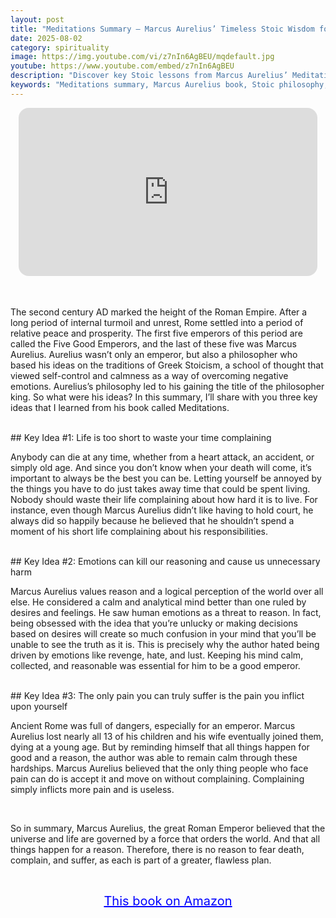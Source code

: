 ```yaml
---
layout: post
title: "Meditations Summary – Marcus Aurelius’ Timeless Stoic Wisdom for Inner Peace and Strength"
date: 2025-08-02
category: spirituality
image: https://img.youtube.com/vi/z7nIn6AgBEU/mqdefault.jpg
youtube: https://www.youtube.com/embed/z7nIn6AgBEU
description: "Discover key Stoic lessons from Marcus Aurelius’ Meditations on controlling emotions, embracing reason, and finding peace in hardship."
keywords: "Meditations summary, Marcus Aurelius book, Stoic philosophy, ancient wisdom, emotional control, Roman emperor wisdom"
---
```


<div style="display: flex; justify-content: center; margin-bottom: 20px;">
  <div style="aspect-ratio: 16 / 9; width: 95%; max-width: 700px; position: relative;">
    <iframe 
      src="https://www.youtube.com/embed/z7nIn6AgBEU"
      title="Meditations Summary – Marcus Aurelius’ Timeless Stoic Wisdom for Inner Peace and Strength"
      allowfullscreen
      frameborder="0"
      style="position: absolute; inset: 0; width: 100%; height: 100%; border-radius: 16px;">
    </iframe>
  </div>
</div>

<div style="height: 15px;"></div>
<!-- ..................................................................... -->

The second century AD marked the height of the Roman Empire. After a long period of internal turmoil and unrest, Rome settled into a period of relative peace and prosperity. The first five emperors of this period are called the Five Good Emperors, and the last of these five was Marcus Aurelius. Aurelius wasn’t only an emperor, but also a philosopher who based his ideas on the traditions of Greek Stoicism, a school of thought that viewed self-control and calmness as a way of overcoming negative emotions. Aurelius’s philosophy led to his gaining the title of the philosopher king. So what were his ideas? In this summary, I’ll share with you three key ideas that I learned from his book called Meditations. 

 

<br>
## Key Idea #1: Life is too short to waste your time complaining


Anybody can die at any time, whether from a heart attack, an accident, or simply old age. And since you don’t know when your death will come, it’s important to always be the best you can be. Letting yourself be annoyed by the things you have to do just takes away time that could be spent living. Nobody should waste their life complaining about how hard it is to live. For instance, even though Marcus Aurelius didn’t like having to hold court, he always did so happily because he believed that he shouldn’t spend a moment of his short life complaining about his responsibilities.



<br>
## Key Idea #2: Emotions can kill our reasoning and cause us unnecessary harm


Marcus Aurelius values reason and a logical perception of the world over all else. He considered a calm and analytical mind better than one ruled by desires and feelings. He saw human emotions as a threat to reason. In fact, being obsessed with the idea that you’re unlucky or making decisions based on desires will create so much confusion in your mind that you’ll be unable to see the truth as it is. This is precisely why the author hated being driven by emotions like revenge, hate, and lust. Keeping his mind calm, collected, and reasonable was essential for him to be a good emperor.



<br>
## Key Idea #3: The only pain you can truly suffer is the pain you inflict upon yourself


Ancient Rome was full of dangers, especially for an emperor. Marcus Aurelius lost nearly all 13 of his children and his wife eventually joined them, dying at a young age. But by reminding himself that all things happen for good and a reason, the author was able to remain calm through these hardships. Marcus Aurelius believed that the only thing people who face pain can do is accept it and move on without complaining. Complaining simply inflicts more pain and is useless.

 
<br>
 
So in summary, Marcus Aurelius, the great Roman Emperor believed that the universe and life are governed by a force that orders the world. And that all things happen for a reason. Therefore, there is no reason to fear death, complain, and suffer, as each is part of a greater, flawless plan.


<br>
<p style="text-align: center;">
  <a href="https://amzn.to/3Hki2HM" target="_blank" style="color: blue; text-decoration: underline; font-size: 20px;">
    This book on Amazon
  </a>
</p>

